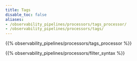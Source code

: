 ```yaml
---
title: Tags
disable_toc: false
aliases:
- /observability_pipelines/processors/tags_processor/
- /observability_pipelines/processors/tags/
---
```


{{% observability_pipelines/processors/tags_processor %}}

{{% observability_pipelines/processors/filter_syntax %}}